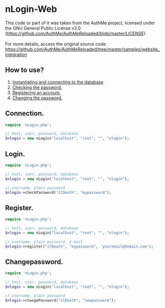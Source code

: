 # nLogin-Web
This code or part of it was taken from the AuthMe project, licensed under the GNU General Public License v3.0 (https://github.com/AuthMe/AuthMeReloaded/blob/master/LICENSE)<br>
<br>
For more details, access the original source code: <br>
https://github.com/AuthMe/AuthMeReloaded/tree/master/samples/website_integration

## How to use?
1. [Instantiating and connecting to the database](#connection)
2. [Checking the password.](#login)
3. [Registering an account.](#register)
4. [Changing the password.](#changePassword)

## <div id="connection">Connection.</div>

```php
require 'nLogin.php';

// host, user, password, database
$nlogin = new nLogin("localhost", "root", "", "nlogin");
```

## <div id="login">Login.</div>

```php
require 'nLogin.php';

// host, user, password, database
$nlogin = new nLogin("localhost", "root", "", "nlogin");

// username, plain password
$nlogin->checkPassword("zlDeath", "mypassword");
```

## <div id="register">Register.</div>

```php
require 'nLogin.php';

// host, user, password, database
$nlogin = new nLogin("localhost", "root", "", "nlogin");

// username, plain password, e-mail
$nlogin->register("zlDeath", "mypassword", 'youremail@domain.com');
```

## <div id="changePassword">Changepassword.</div>

```php
require 'nLogin.php';

// host, user, password, database
$nlogin = new nLogin("localhost", "root", "", "nlogin");

// username, plain password
$nlogin->changePassword("zlDeath", "newpassword");
```
